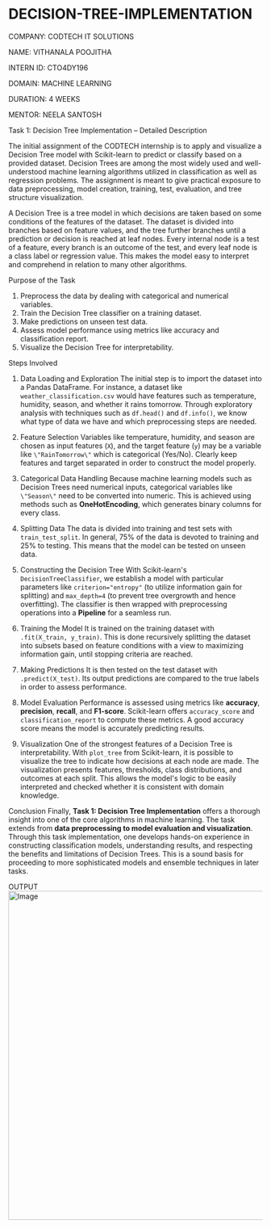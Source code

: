 # DECISION-TREE-IMPLEMENTATION

COMPANY: CODTECH IT SOLUTIONS

NAME: VITHANALA POOJITHA

INTERN ID: CTO4DY196

DOMAIN: MACHINE LEARNING

DURATION: 4 WEEKS

MENTOR: NEELA SANTOSH

Task 1: Decision Tree Implementation – Detailed Description

The initial assignment of the CODTECH internship is to apply and visualize a Decision Tree model with Scikit-learn to predict or classify based on a provided dataset. Decision Trees are among the most widely used and well-understood machine learning algorithms utilized in classification as well as regression problems. The assignment is meant to give practical exposure to data preprocessing, model creation, training, test, evaluation, and tree structure visualization.

A Decision Tree is a tree model in which decisions are taken based on some conditions of the features of the dataset. The dataset is divided into branches based on feature values, and the tree further branches until a prediction or decision is reached at leaf nodes. Every internal node is a test of a feature, every branch is an outcome of the test, and every leaf node is a class label or regression value. This makes the model easy to interpret and comprehend in relation to many other algorithms.

Purpose of the Task
1. Preprocess the data by dealing with categorical and numerical variables.
2. Train the Decision Tree classifier on a training dataset.
3. Make predictions on unseen test data.
4. Assess model performance using metrics like accuracy and classification report.
5. Visualize the Decision Tree for interpretability.

Steps Involved

1. Data Loading and Exploration
The initial step is to import the dataset into a Pandas DataFrame. For instance, a dataset like `weather_classification.csv` would have features such as temperature, humidity, season, and whether it rains tomorrow. Through exploratory analysis with techniques such as `df.head()` and `df.info()`, we know what type of data we have and which preprocessing steps are needed.

2. Feature Selection
Variables like temperature, humidity, and season are chosen as input features (`X`), and the target feature (`y`) may be a variable like `\"RainTomorrow\"` which is categorical (Yes/No). Clearly keep features and target separated in order to construct the model properly.

3. Categorical Data Handling
Because machine learning models such as Decision Trees need numerical inputs, categorical variables like `\"Season\"` need to be converted into numeric. This is achieved using methods such as **OneHotEncoding**, which generates binary columns for every class.

4. Splitting Data
The data is divided into training and test sets with `train_test_split`. In general, 75% of the data is devoted to training and 25% to testing. This means that the model can be tested on unseen data.

5. Constructing the Decision Tree
With Scikit-learn's `DecisionTreeClassifier`, we establish a model with particular parameters like `criterion="entropy"` (to utilize information gain for splitting) and `max_depth=4` (to prevent tree overgrowth and hence overfitting). The classifier is then wrapped with preprocessing operations into a **Pipeline** for a seamless run.

6. Training the Model
It is trained on the training dataset with `.fit(X_train, y_train)`. This is done recursively splitting the dataset into subsets based on feature conditions with a view to maximizing information gain, until stopping criteria are reached.

7. Making Predictions
It is then tested on the test dataset with `.predict(X_test)`. Its output predictions are compared to the true labels in order to assess performance.

8. Model Evaluation
Performance is assessed using metrics like **accuracy**, **precision**, **recall**, and **F1-score**. Scikit-learn offers `accuracy_score` and `classification_report` to compute these metrics. A good accuracy score means the model is accurately predicting results.

9. Visualization
One of the strongest features of a Decision Tree is interpretability. With `plot_tree` from Scikit-learn, it is possible to visualize the tree to indicate how decisions at each node are made. The visualization presents features, thresholds, class distributions, and outcomes at each split. This allows the model's logic to be easily interpreted and checked whether it is consistent with domain knowledge.

Conclusion
Finally, **Task 1: Decision Tree Implementation** offers a thorough insight into one of the core algorithms in machine learning. The task extends from **data preprocessing to model evaluation and visualization**. Through this task implementation, one develops hands-on experience in constructing classification models, understanding results, and respecting the benefits and limitations of Decision Trees. This is a sound basis for proceeding to more sophisticated models and ensemble techniques in later tasks.

  OUTPUT
  <img width="1153" height="652" alt="Image" src="https://github.com/user-attachments/assets/c955d7a3-4dc1-4842-961e-bc4da52173c3" />
